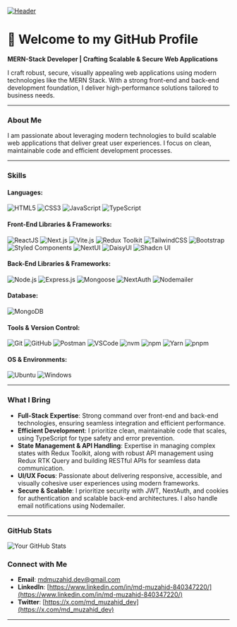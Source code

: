 [![Header](https://res.cloudinary.com/dymo0iyee/image/upload/v1729405412/github-header-image_rlgpox.png "Header")](https://mdmuzahid.vercel.app/)


# 🚀 Welcome to my GitHub Profile

**MERN-Stack Developer | Crafting Scalable & Secure Web Applications**

I craft robust, secure, visually appealing web applications using modern technologies like the MERN Stack. With a strong front-end and back-end development foundation, I deliver high-performance solutions tailored to business needs.

---

### About Me
I am passionate about leveraging modern technologies to build scalable web applications that deliver great user experiences. I focus on clean, maintainable code and efficient development processes.

---

### Skills

#### Languages:
![HTML5](https://img.shields.io/badge/HTML5-E34F26?style=for-the-badge&logo=html5&logoColor=white)
![CSS3](https://img.shields.io/badge/CSS3-1572B6?style=for-the-badge&logo=css3&logoColor=white)
![JavaScript](https://img.shields.io/badge/JavaScript-F7DF1E?style=for-the-badge&logo=javascript&logoColor=black)
![TypeScript](https://img.shields.io/badge/TypeScript-007ACC?style=for-the-badge&logo=typescript&logoColor=white)

#### Front-End Libraries & Frameworks:
![ReactJS](https://img.shields.io/badge/React-20232A?style=for-the-badge&logo=react&logoColor=61DAFB)
![Next.js](https://img.shields.io/badge/Next.js-000000?style=for-the-badge&logo=nextdotjs&logoColor=white)
![Vite.js](https://img.shields.io/badge/Vite-646CFF?style=for-the-badge&logo=vite&logoColor=white)
![Redux Toolkit](https://img.shields.io/badge/Redux-764ABC?style=for-the-badge&logo=redux&logoColor=white)
![TailwindCSS](https://img.shields.io/badge/TailwindCSS-38B2AC?style=for-the-badge&logo=tailwind-css&logoColor=white)
![Bootstrap](https://img.shields.io/badge/Bootstrap-7952B3?style=for-the-badge&logo=bootstrap&logoColor=white)
![Styled Components](https://img.shields.io/badge/Styled%20Components-DB7093?style=for-the-badge&logo=styled-components&logoColor=white)
![NextUI](https://img.shields.io/badge/NextUI-000000?style=for-the-badge&logo=nextdotjs&logoColor=white)
![DaisyUI](https://img.shields.io/badge/DaisyUI-1FB2A6?style=for-the-badge&logo=daisyui&logoColor=white)
![Shadcn UI](https://img.shields.io/badge/Shadcn%20UI-000000?style=for-the-badge&logo=shadcnui&logoColor=white)

#### Back-End Libraries & Frameworks:
![Node.js](https://img.shields.io/badge/Node.js-43853D?style=for-the-badge&logo=node.js&logoColor=white)
![Express.js](https://img.shields.io/badge/Express.js-404D59?style=for-the-badge&logo=express&logoColor=white)
![Mongoose](https://img.shields.io/badge/Mongoose-880000?style=for-the-badge&logo=mongodb&logoColor=white)
![NextAuth](https://img.shields.io/badge/NextAuth-000000?style=for-the-badge&logo=nextdotjs&logoColor=white)
![Nodemailer](https://img.shields.io/badge/Nodemailer-0a0a0a?style=for-the-badge&logo=nodedotjs&logoColor=white)

#### Database:
![MongoDB](https://img.shields.io/badge/MongoDB-47A248?style=for-the-badge&logo=mongodb&logoColor=white)

#### Tools & Version Control:
![Git](https://img.shields.io/badge/Git-F05032?style=for-the-badge&logo=git&logoColor=white)
![GitHub](https://img.shields.io/badge/GitHub-181717?style=for-the-badge&logo=github&logoColor=white)
![Postman](https://img.shields.io/badge/Postman-FF6C37?style=for-the-badge&logo=postman&logoColor=white)
![VSCode](https://img.shields.io/badge/VSCode-0078D4?style=for-the-badge&logo=visual-studio-code&logoColor=white)
![nvm](https://img.shields.io/badge/nvm-3C873A?style=for-the-badge&logo=nodedotjs&logoColor=white)
![npm](https://img.shields.io/badge/npm-CB3837?style=for-the-badge&logo=npm&logoColor=white)
![Yarn](https://img.shields.io/badge/Yarn-2C8EBB?style=for-the-badge&logo=yarn&logoColor=white)
![pnpm](https://img.shields.io/badge/pnpm-F69220?style=for-the-badge&logo=pnpm&logoColor=white)

#### OS & Environments:
![Ubuntu](https://img.shields.io/badge/Ubuntu-E95420?style=for-the-badge&logo=ubuntu&logoColor=white)
![Windows](https://img.shields.io/badge/Windows-0078D6?style=for-the-badge&logo=windows&logoColor=white)

---

### What I Bring
- **Full-Stack Expertise**: Strong command over front-end and back-end technologies, ensuring seamless integration and efficient performance.
- **Efficient Development**: I prioritize clean, maintainable code that scales, using TypeScript for type safety and error prevention.
- **State Management & API Handling**: Expertise in managing complex states with Redux Toolkit, along with robust API management using Redux RTK Query and building RESTful APIs for seamless data communication.
- **UI/UX Focus**: Passionate about delivering responsive, accessible, and visually cohesive user experiences using modern frameworks.
- **Secure & Scalable**: I prioritize security with JWT, NextAuth, and cookies for authentication and scalable back-end architectures. I also handle email notifications using Nodemailer.

---

### GitHub Stats
![Your GitHub Stats](https://github-readme-stats.vercel.app/api?username=yourusername&show_icons=true&theme=radical)

### Connect with Me
- **Email**: [mdmuzahid.dev@gmail.com](mailto:mdmuzahid.dev@gmail.com)
- **LinkedIn**: [https://www.linkedin.com/in/md-muzahid-840347220/](https://www.linkedin.com/in/md-muzahid-840347220/)
- **Twitter**: [https://x.com/md_muzahid_dev](https://x.com/md_muzahid_dev)

---
